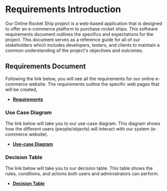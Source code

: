 # Requirements Introduction
Our Online Rocket Ship project is a web-based application that is designed to offer an e-commerce platform to purchase rocket ships. This software requirements document outlines the specifics and expectations for the project. This document serves as a reference guide for all of our stakeholders which includes developers, testers, and clients to maintain a common understanding of the project's objectives and outcomes. 
## Requirements Document
Following the link below, you will see all the requirements for our online e-commerce website. The requirements outline the specific web pages that will be created, 
* __[Requirements](https://github.com/DiegoFraR/swe3313Project/blob/main/Requirements/Requirements.md)__
### Use Case Diagram
The link below will take you to our use-case diagram. This diagram shows how the different users (people/objects) will interact with our system (e-commerce website). 
* __[Use-case Diagram](https://github.com/DiegoFraR/swe3313Project/blob/main/Requirements/Use%20Case%20Diagram.png)__
### Decision Table
The link below will take you to our decision table. This table shows the rules, conditions, and actions both users and administrators can perform. 
* __[Decision Table](https://github.com/DiegoFraR/swe3313Project/blob/main/Requirements/Decision%20Table)__





